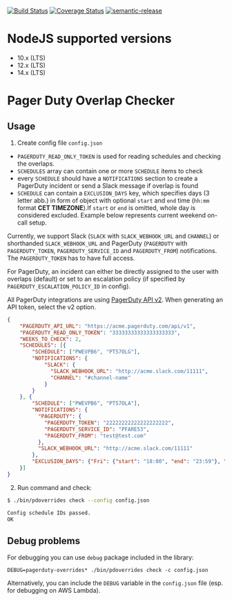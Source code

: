 [![Build Status](https://github.com/apiaryio/pagerduty-overlap-checker/workflows/pagerduty-overlap-checker/badge.svg)](https://github.com/apiaryio/pagerduty-overlap-checker/actions?query=workflow%3A%22pagerduty-overlap-checker%22)
[![Coverage Status](https://coveralls.io/repos/github/apiaryio/pagerduty-overlap-checker/badge.svg?branch=master)](https://coveralls.io/github/apiaryio/pagerduty-overlap-checker?branch=master)
[![semantic-release](https://img.shields.io/badge/%20%20%F0%9F%93%A6%F0%9F%9A%80-semantic--release-e10079.svg)](https://github.com/semantic-release/semantic-release)

# NodeJS supported versions

- 10.x (LTS)
- 12.x (LTS)
- 14.x (LTS)

# Pager Duty Overlap Checker

## Usage

1. Create config file `config.json`

- `PAGERDUTY_READ_ONLY_TOKEN` is used for reading schedules and checking the overlaps.
- `SCHEDULES` array can contain one or more `SCHEDULE` items to check
- every `SCHEDULE` should have a `NOTIFICATIONS` section to create a PagerDuty incident or send a Slack message if overlap is found
- `SCHEDULE` can contain a `EXCLUSION_DAYS` key, which specifies days (3 letter abb.) in form of object with optional `start` and `end` time (`hh:mm` format **CET TIMEZONE**).If `start` or `end` is omitted, whole day is considered excluded.
Example below represents current weekend on-call setup.

Currently, we support Slack (`SLACK` with `SLACK_WEBHOOK_URL` and `CHANNEL`) or shorthanded `SLACK_WEBHOOK_URL` and
PagerDuty (`PAGERDUTY` with `PAGERDUTY_TOKEN`, `PAGERDUTY_SERVICE_ID` and `PAGERDUTY_FROM`) notifications. The
`PAGERDUTY_TOKEN` has to have full access.

For PagerDuty, an incident can either be directly assigned to the user with overlaps (default) or set to an escalation
policy (if specified by `PAGERDUTY_ESCALATION_POLICY_ID` in config).

All PagerDuty integrations are using [PagerDuty API v2](https://v2.developer.pagerduty.com/v2/page/api-reference#!/API_Reference/get_api_reference).
When generating an API token, select the v2 option.

```json
{
    "PAGERDUTY_API_URL": "https://acme.pagerduty.com/api/v1",
    "PAGERDUTY_READ_ONLY_TOKEN": "33333333333333333333",
    "WEEKS_TO_CHECK": 2,
    "SCHEDULES": [{
        "SCHEDULE": ["PWEVPB6", "PT57OLG"],
        "NOTIFICATIONS": {
            "SLACK": {
              "SLACK_WEBHOOK_URL": "http://acme.slack.com/11111",
              "CHANNEL": "#channel-name"
            }
        }
    }, {
        "SCHEDULE": ["PWEVPB6", "PT57OLA"],
        "NOTIFICATIONS": {
          "PAGERDUTY": {
            "PAGERDUTY_TOKEN": "22222222222222222222",
            "PAGERDUTY_SERVICE_ID": "PFARE53",
            "PAGERDUTY_FROM": "test@test.com"
          },
          "SLACK_WEBHOOK_URL": "http://acme.slack.com/11111"
        },
        "EXCLUSION_DAYS": {"Fri": {"start": "18:00", "end": "23:59"}, "Sat": {}, "Sun": {"start": "00:00", "end": "18:00"}}
    }]
}
```

2. Run command and check:

```sh
$ ./bin/pdoverrides check --config config.json

Config schedule IDs passed.
OK
```

## Debug problems

For debugging you can use `debug` package included in the library:

`DEBUG=pagerduty-overrides* ./bin/pdoverrides check -c config.json`

Alternatively, you can include the `DEBUG` variable in the `config.json` file (esp. for debugging on AWS Lambda).
